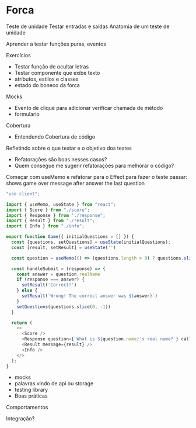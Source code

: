 # Forca

Teste de unidade
Testar entradas e saídas
Anatomia de um teste de unidade

Aprender a testar funções puras, eventos

Exercícios

- Testar função de ocultar letras
- Testar componente que exibe texto
- atributos, estilos e classes
 - estado do boneco da forca

Mocks
- Evento de clique para adicionar verificar chamada de método
- formulario

Cobertura

- Entendendo Cobertura de código

Refletindo sobre o que testar e o objetivo dos testes

- Refatorações são boas nesses casos?
- Quem consegue me sugerir refatorações para melhorar o código?

Começar com useMemo e refatorar para o Effect para fazer o teste passar:
shows game over message after answer the last question
```js
"use client";

import { useMemo, useState } from "react";
import { Score } from "./score";
import { Response } from "./response";
import { Result } from "./result";
import { Info } from "./info";

export function Game({ initialQuestions = [] }) {
  const [questions, setQuestions] = useState(initialQuestions);
  const [result, setResult] = useState('')

  const question = useMemo(() => (questions.length > 0) ? questions.slice(-1)[0] : {}, [questions]);

  const handleSubmit = (response) => {
    const answer = question.realName
    if (response === answer) {
      setResult('Correct!')
    } else {
      setResult(`Wrong! The correct answer was ${answer}`)
    }
    setQuestions(questions.slice(0, -1))
  }

  return (
    <>
      <Score />
      <Response question={`What is ${question.name}'s real name?`} callback={handleSubmit} />
      <Result message={result} />
      <Info />
    </>
  );
}
```


- mocks
 - palavras vindo de api ou storage
- testing library
- Boas práticas

Comportamentos

Integração?
